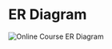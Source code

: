 # ER Diagram
![Online Course ER Diagram](https://www.dropbox.com/s/94x4o6iwmhztul4/Online%20Course%20Management%20System%20ER%20Diagram.png?dl=0)

